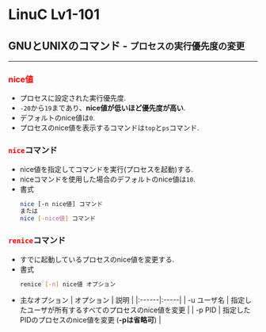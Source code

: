 # LinuC Lv1-101
## GNUとUNIXのコマンド - `プロセスの実行優先度の変更`
***
### <span style="color: red; ">**nice値**</span>
- プロセスに設定された実行優先度.
- `-20`から`19`まであり、**nice値が低いほど優先度が高い**.
- デフォルトのnice値は`0`.
- プロセスのnice値を表示するコマンドは`top`と`ps`コマンド.

### <span style="color: red; ">**`nice`**</span>コマンド
- nice値を指定してコマンドを実行(プロセスを起動)する.
- niceコマンドを使用した場合のデフォルトのnice値は`10`.
- 書式
    ```sh
    nice [-n nice値] コマンド
    または
    nice [-nice値] コマンド
    ```

### <span style="color: red; ">**`renice`**</span>コマンド
- すでに起動しているプロセスのnice値を変更する.
- 書式
    ```sh
    renice [-n] nice値 オプション
    ```
- 主なオプション
    | オプション | 説明 |
    |:------|:-----|
    | -u ユーザ名 | 指定したユーザが所有するすべてのプロセスのnice値を変更 |
    | -p PID | 指定したPIDのプロセスのnice値を変更 (**-pは省略可**) |
